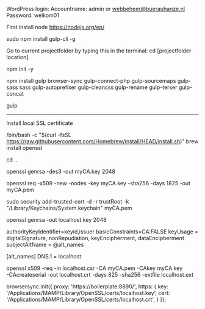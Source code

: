 <!-- Boilerplate for WordPress development -->
WordPress login:
Accountname: admin or webbeheer@buerauhanze.nl
Password: welkom01

<!-- Install Gulp with Browsersync, PHP server watch, Sass compiler & minify, JavaScript combine & minify -->
First install node https://nodejs.org/en/

<!-- Install Gulp CLI -->
sudo npm install gulp-cli -g


<!-- Install NPM packages -->
Go to current projectfolder by typing this in the terminal:
cd [projectfolder location]

<!-- Create package.json -->
npm init -y

<!-- Install pakkages (node_modules) -->
npm install gulp browser-sync gulp-connect-php gulp-sourcemaps gulp-sass sass gulp-autoprefixer gulp-cleancss gulp-rename gulp-terser gulp-concat

<!-- Start Gulp in project -->
gulp


----------------------------------------

Install local SSL certificate

<!-- Install openSSL -->
/bin/bash -c "$(curl -fsSL https://raw.githubusercontent.com/Homebrew/install/HEAD/install.sh)"
brew install openssl

<!-- Go to folder where you want to store the certificates -->
cd ..

<!-- Generate private key -->
openssl genrsa -des3 -out myCA.key 2048

<!-- Generate root certificate -->
openssl req -x509 -new -nodes -key myCA.key -sha256 -days 1825 -out myCA.pem

<!-- Install root certificate on MacOs -->
sudo security add-trusted-cert -d -r trustRoot -k "/Library/Keychains/System.keychain" myCA.pem


<!-- Generate CA-Signed Certificates for localhost -->
openssl genrsa -out localhost.key 2048

<!-- Put the text beluw in a text file with the name: localhost.ext -->
authorityKeyIdentifier=keyid,issuer
basicConstraints=CA:FALSE
keyUsage = digitalSignature, nonRepudiation, keyEncipherment, dataEncipherment
subjectAltName = @alt_names

[alt_names]
DNS.1 = localhost

<!-- Run the command to create localhost.crt -->
openssl x509 -req -in localhost.csr -CA myCA.pem -CAkey myCA.key \
-CAcreateserial -out localhost.crt -days 825 -sha256 -extfile localhost.ext


<!-- Example to use localhost.crt with Gulp BrowserSync:  -->
browsersync.init({
    proxy: 'https://boilerplate:8890/',
    https: {
        key: '/Applications/MAMP/Library/OpenSSL/certs/localhost.key',
        cert: '/Applications/MAMP/Library/OpenSSL/certs/localhost.crt',
    }
});